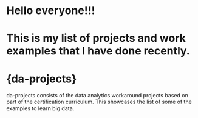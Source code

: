 # Hello everyone!!!
# This is my list of projects and work examples that I have done recently.


# {da-projects}
da-projects consists of the data analytics workaround projects based on part of the certification curriculum. This showcases the list of some of the examples to learn big data.


